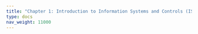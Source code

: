 ```yaml
---
title: "Chapter 1: Introduction to Information Systems and Controls (ISC)"
type: docs
nav_weight: 11000
---
```

